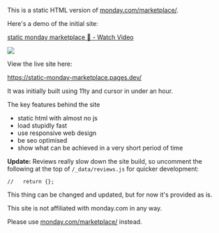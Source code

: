 This is a static HTML version of  [monday.com/marketplace/](https://monday.com/marketplace/).

Here's a demo of the initial site:

<div>
    <a href="https://www.loom.com/share/ccd890f4965e4491b864a13988e35fe9">
      <p>static monday marketplace  🚀 - Watch Video</p>
    </a>
    <a href="https://www.loom.com/share/ccd890f4965e4491b864a13988e35fe9">
      <img style="max-width:300px;" src="https://cdn.loom.com/sessions/thumbnails/ccd890f4965e4491b864a13988e35fe9-50df5b17b1e891ba-full-play.gif">
    </a>
  </div>

View the live site here: 

https://static-monday-marketplace.pages.dev/

It was initially built using 11ty and cursor in under an hour.

The  key features behind the site

- static html with almost no js
- load stupidly fast
- use responsive web design
- be seo optimised
- show what can be achieved in a very short period of time

**Update:** Reviews really slow down the site build, so uncomment the following at the top of `/_data/reviews.js` for quicker development:

```
//   return {};
```

This thing can be changed and updated, but for now it's provided as is.

This site is not affiliated with monday.com in any way. 

Please use [monday.com/marketplace/](https://monday.com/marketplace/) instead.